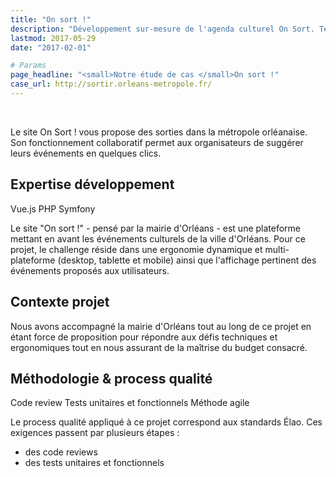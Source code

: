 ```yaml
---
title: "On sort !"
description: "Développement sur-mesure de l'agenda culturel On Sort. Technologies : Vue.js, PHP, framework Symfony."
lastmod: 2017-05-29
date: "2017-02-01"

# Params
page_headline: "<small>Notre étude de cas </small>On sort !"
case_url: http://sortir.orleans-metropole.fr/
---
```

<section class="preview">
    <div class="col-lg-9 frame">
        <a href="http://sortir.orleans-metropole.fr/" target="_blank" class="frame__link">
          <img data-slideshow="illustration" src="/images/etudes-de-cas/onsort_mockup1.jpg" alt="">
        </a>
    </div>
    <div class="col-lg-3 frame--side pull-right">
        <img data-slideshow-thumb="illustration" src="/images/etudes-de-cas/onsort_mockup1.jpg" alt="" class="active">
        <img data-slideshow-thumb="illustration" src="/images/etudes-de-cas/onsort_mockup2.jpg" alt="">
        <img data-slideshow-thumb="illustration" src="/images/etudes-de-cas/onsort_mockup3.jpg" alt="">
    </div>
</section>
<div class="clearfix"></div>
<section>
    <p class="description">Le site On Sort ! vous propose des sorties dans la métropole orléanaise. Son fonctionnement collaboratif permet aux organisateurs de suggérer leurs événements en quelques clics.</p>
    <article>
        <h2>Expertise développement</h2>
        <a class="tag tag--small">Vue.js</a>
        <a class="tag tag--small">PHP</a>
        <a class="tag tag--small">Symfony</a>
        <p>Le site "On sort !" - pensé par la mairie d'Orléans - est une plateforme mettant en avant les événements culturels de la ville d'Orléans. Pour ce projet, le challenge réside dans une ergonomie dynamique et multi-plateforme (desktop, tablette et mobile) ainsi que l'affichage pertinent des événements proposés aux utilisateurs.</p>
    </article>
    <article>
        <h2>Contexte projet</h2>
        <p>Nous avons accompagné la mairie d'Orléans tout au long de ce projet en étant force de proposition pour répondre aux défis techniques et ergonomiques tout en nous assurant de la maîtrise du budget consacré.</p>
    </article>
    <article>
        <h2>Méthodologie & process qualité</h2>
        <a class="tag tag--small">Code review</a>
        <a class="tag tag--small">Tests unitaires et fonctionnels</a>
        <a class="tag tag--small">Méthode agile</a>
        <p>Le process qualité appliqué à ce projet correspond aux standards Élao. Ces exigences passent par plusieurs étapes :</p>
        <ul class="red-square">
            <li><span>des code reviews</span></li>
            <li><span>des tests unitaires et fonctionnels</span></li>
        </ul>
    </article>
</section>
